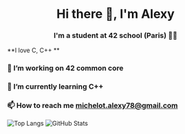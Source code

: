 <h1 align="center">Hi there 👋, I'm Alexy</h1>
<h3 align="center">I'm a student at 42 school (Paris) 🕺🏽</h3>

**I love C, C++ **


### 🔭 I’m working on 42 common core

### 🌱 I’m currently learning C++

### 📫 How to reach me michelot.alexy78@gmail.com

![Top Langs](https://github-readme-stats.vercel.app/api/top-langs/?username=AlexyM0&layout=compact&theme=tokyonight)      ![GitHub Stats](https://github-readme-stats.vercel.app/api?username=AlexyM0&show_icons=true&theme=tokyonight)


